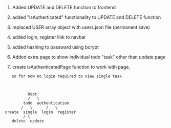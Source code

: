 1. Added UPDATE and DELETE function to frontend
2. added "isAutherticated" functionality to UPDATE and DELETE function
3. replaced USER array object with users.json file (permanent save)
4. added login, register link to navbar 
5. added hashing to passward using bcrypt
6. Added extra page to show individual todo "task" other than update page

7. create isAuthenticatedPage function to work with page,
```but throwing some error because while connecting isAuthenticated method to single task page,
   so for now no login required to view single task



          Root
          /   \
        todo  authentication
       /   \      /   \
create  single  login  register
        / \
   delete  update
